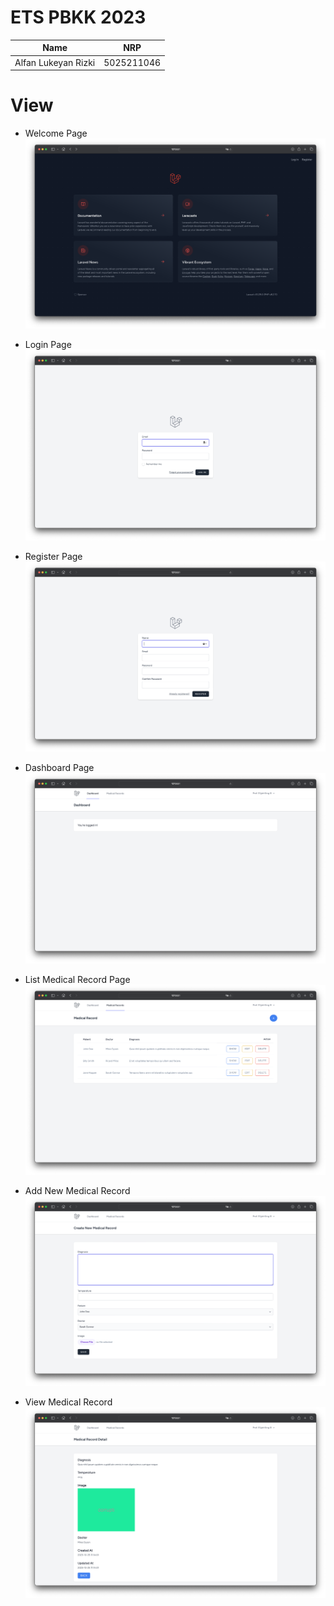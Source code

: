 # ETS PBKK 2023

| Name | NRP |
| ---- | --- |
| Alfan Lukeyan Rizki | 5025211046 |

# View

- Welcome Page
![Welcome Page](https://github.com/AlfanLukeyan/trash/blob/main/ets-pbkk/Screenshot%202023-10-25%20at%2021.41.49.png?raw=true)

- Login Page
![Login Page](https://github.com/AlfanLukeyan/trash/blob/main/ets-pbkk/Screenshot%202023-10-25%20at%2021.45.38.png?raw=true)

- Register Page
![Register Page](https://github.com/AlfanLukeyan/trash/blob/main/ets-pbkk/Screenshot%202023-10-25%20at%2021.45.55.png?raw=true)

- Dashboard Page
![Dashboard Page](https://github.com/AlfanLukeyan/trash/blob/main/ets-pbkk/Screenshot%202023-10-25%20at%2021.46.22.png?raw=true)

- List Medical Record Page
![List Medical Record Page](https://github.com/AlfanLukeyan/trash/blob/main/ets-pbkk/Screenshot%202023-10-25%20at%2021.46.27.png?raw=true)

- Add New Medical Record
![Add New Medical Record](https://github.com/AlfanLukeyan/trash/blob/main/ets-pbkk/Screenshot%202023-10-25%20at%2021.46.41.png?raw=true)

- View Medical Record
![View Medical Record](https://github.com/AlfanLukeyan/trash/blob/main/ets-pbkk/Screenshot%202023-10-25%20at%2021.47.03.png?raw=true)
